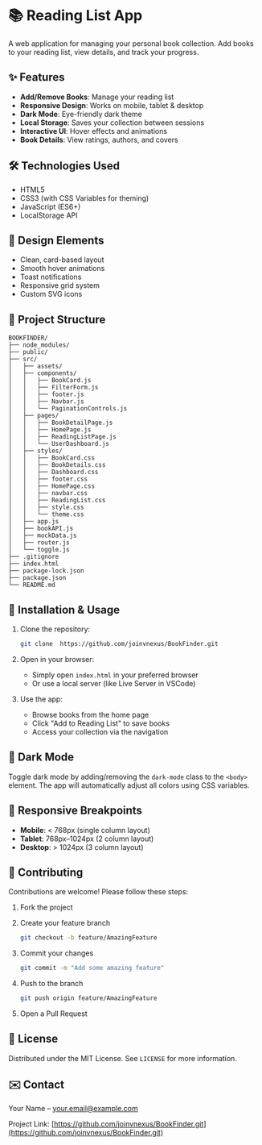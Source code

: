 # 📚 Reading List App

A web application for managing your personal book collection. Add books to your reading list, view details, and track your progress.

## ✨ Features

- **Add/Remove Books**: Manage your reading list
- **Responsive Design**: Works on mobile, tablet & desktop
- **Dark Mode**: Eye-friendly dark theme
- **Local Storage**: Saves your collection between sessions
- **Interactive UI**: Hover effects and animations
- **Book Details**: View ratings, authors, and covers

## 🛠 Technologies Used

- HTML5
- CSS3 (with CSS Variables for theming)
- JavaScript (ES6+)
- LocalStorage API

## 🎨 Design Elements

- Clean, card-based layout
- Smooth hover animations
- Toast notifications
- Responsive grid system
- Custom SVG icons

## 📂 Project Structure

```
BOOKFINDER/
├── node_modules/
├── public/
├── src/
│   ├── assets/
│   ├── components/
│   │   ├── BookCard.js
│   │   ├── FilterForm.js
│   │   ├── footer.js
│   │   ├── Navbar.js
│   │   └── PaginationControls.js
│   ├── pages/
│   │   ├── BookDetailPage.js
│   │   ├── HomePage.js
│   │   ├── ReadingListPage.js
│   │   └── UserDashboard.js
│   ├── styles/
│   │   ├── BookCard.css
│   │   ├── BookDetails.css
│   │   ├── Dashboard.css
│   │   ├── footer.css
│   │   ├── HomePage.css
│   │   ├── navbar.css
│   │   ├── ReadingList.css
│   │   ├── style.css
│   │   └── theme.css
│   ├── app.js
│   ├── bookAPI.js
│   ├── mockData.js
│   ├── router.js
│   └── toggle.js
├── .gitignore
├── index.html
├── package-lock.json
├── package.json
└── README.md
```

## 🚀 Installation & Usage

1. Clone the repository:
   ```bash
   git clone  https://github.com/joinvnexus/BookFinder.git
   ```

2. Open in your browser:

   * Simply open `index.html` in your preferred browser
   * Or use a local server (like Live Server in VSCode)

3. Use the app:

   * Browse books from the home page
   * Click "Add to Reading List" to save books
   * Access your collection via the navigation

## 🌙 Dark Mode

Toggle dark mode by adding/removing the `dark-mode` class to the `<body>` element.
The app will automatically adjust all colors using CSS variables.

## 📱 Responsive Breakpoints

* **Mobile**: < 768px (single column layout)
* **Tablet**: 768px–1024px (2 column layout)
* **Desktop**: > 1024px (3 column layout)

## 🤝 Contributing

Contributions are welcome! Please follow these steps:

1. Fork the project
2. Create your feature branch

   ```bash
   git checkout -b feature/AmazingFeature
   ```
3. Commit your changes

   ```bash
   git commit -m "Add some amazing feature"
   ```
4. Push to the branch

   ```bash
   git push origin feature/AmazingFeature
   ```
5. Open a Pull Request

## 📄 License

Distributed under the MIT License. See `LICENSE` for more information.

## ✉️ Contact

Your Name – [your.email@example.com](mailto:your.email@example.com)

Project Link: [https://github.com/joinvnexus/BookFinder.git](https://github.com/joinvnexus/BookFinder.git)
